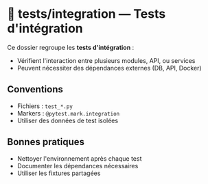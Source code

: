 # 📁 tests/integration — Tests d'intégration

Ce dossier regroupe les **tests d'intégration** :
- Vérifient l'interaction entre plusieurs modules, API, ou services
- Peuvent nécessiter des dépendances externes (DB, API, Docker)

## Conventions
- Fichiers : `test_*.py`
- Markers : `@pytest.mark.integration`
- Utiliser des données de test isolées

## Bonnes pratiques
- Nettoyer l'environnement après chaque test
- Documenter les dépendances nécessaires
- Utiliser les fixtures partagées
